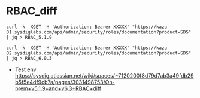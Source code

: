 # RBAC_diff

```
curl -k -XGET -H 'Authorization: Bearer XXXXX' "https://kazu-01.sysdiglabs.com/api/admin/security/roles/documentation?product=SDS" | jq > RBAC_5.1.9
```

```
curl -k -XGET -H 'Authorization: Bearer XXXXX' "https://kazu-02.sysdiglabs.com/api/admin/security/roles/documentation?product=SDS" | jq > RBAC_6.0.3
```

- Test env
https://sysdig.atlassian.net/wiki/spaces/~7120200f8d79d7ab3a49fdb29b5f5e4df9cb7a/pages/3031498753/On-prem+v5.1.9+and+v6.3+RBAC+diff
